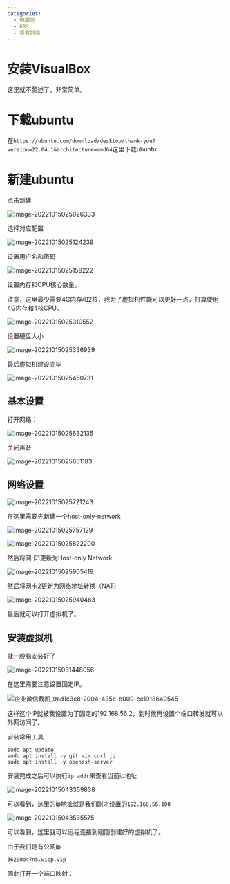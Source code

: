 ```yaml
---
categories:
  - 微服务
  - K8S
  - 极客时间
---
```

# 安装VisualBox

这里就不赘述了，非常简单。

# 下载ubuntu

在`https://ubuntu.com/download/desktop/thank-you?version=22.04.1&architecture=amd64`这里下载ubuntu

# 新建ubuntu

点击新建

![image-20221015025026333](https://coachhe-1305181419.cos.ap-guangzhou.myqcloud.com/%E7%A8%8B%E5%BA%8F%E5%91%98/%E5%B7%A5%E5%85%B7/git/image-20221015025026333.png)

选择对应配置

![image-20221015025124239](https://coachhe-1305181419.cos.ap-guangzhou.myqcloud.com/%E7%A8%8B%E5%BA%8F%E5%91%98/%E5%B7%A5%E5%85%B7/git/image-20221015025124239.png)

设置用户名和密码

![image-20221015025159222](https://coachhe-1305181419.cos.ap-guangzhou.myqcloud.com/%E7%A8%8B%E5%BA%8F%E5%91%98/%E5%B7%A5%E5%85%B7/git/image-20221015025159222.png)

设置内存和CPU核心数量。

注意，这里最少需要4G内存和2核，我为了虚拟机性能可以更好一点，打算使用4G内存和4核CPU。

![image-20221015025310552](https://coachhe-1305181419.cos.ap-guangzhou.myqcloud.com/%E7%A8%8B%E5%BA%8F%E5%91%98/%E5%B7%A5%E5%85%B7/git/image-20221015025310552.png)



设置硬盘大小

![image-20221015025336939](https://coachhe-1305181419.cos.ap-guangzhou.myqcloud.com/%E7%A8%8B%E5%BA%8F%E5%91%98/%E5%B7%A5%E5%85%B7/git/image-20221015025336939.png)



最后虚拟机建设完毕

![image-20221015025450731](https://coachhe-1305181419.cos.ap-guangzhou.myqcloud.com/%E7%A8%8B%E5%BA%8F%E5%91%98/%E5%B7%A5%E5%85%B7/git/image-20221015025450731.png)



## 基本设置

打开网络：

![image-20221015025632135](https://coachhe-1305181419.cos.ap-guangzhou.myqcloud.com/%E7%A8%8B%E5%BA%8F%E5%91%98/%E5%B7%A5%E5%85%B7/git/image-20221015025632135.png)



关闭声音

![image-20221015025651183](https://coachhe-1305181419.cos.ap-guangzhou.myqcloud.com/%E7%A8%8B%E5%BA%8F%E5%91%98/%E5%B7%A5%E5%85%B7/git/image-20221015025651183.png)

## 网络设置

![image-20221015025721243](https://coachhe-1305181419.cos.ap-guangzhou.myqcloud.com/%E7%A8%8B%E5%BA%8F%E5%91%98/%E5%B7%A5%E5%85%B7/git/image-20221015025721243.png)

在这里需要先新建一个host-only-network

![image-20221015025757129](https://coachhe-1305181419.cos.ap-guangzhou.myqcloud.com/%E7%A8%8B%E5%BA%8F%E5%91%98/%E5%B7%A5%E5%85%B7/git/image-20221015025757129.png)

![image-20221015025822200](https://coachhe-1305181419.cos.ap-guangzhou.myqcloud.com/%E7%A8%8B%E5%BA%8F%E5%91%98/%E5%B7%A5%E5%85%B7/git/image-20221015025822200.png)

然后将网卡1更新为Host-only Network

![image-20221015025905419](https://coachhe-1305181419.cos.ap-guangzhou.myqcloud.com/%E7%A8%8B%E5%BA%8F%E5%91%98/%E5%B7%A5%E5%85%B7/git/image-20221015025905419.png)

然后将网卡2更新为网络地址转换（NAT）

![image-20221015025940463](https://coachhe-1305181419.cos.ap-guangzhou.myqcloud.com/%E7%A8%8B%E5%BA%8F%E5%91%98/%E5%B7%A5%E5%85%B7/git/image-20221015025940463.png)

最后就可以打开虚拟机了。

## 安装虚拟机

就一股脑安装好了

![image-20221015031448056](https://coachhe-1305181419.cos.ap-guangzhou.myqcloud.com/%E7%A8%8B%E5%BA%8F%E5%91%98/%E5%B7%A5%E5%85%B7/git/image-20221015031448056.png)



在这里需要注意设置固定IP。

![企业微信截图_9ad1c3e8-2004-435c-b009-ce1918649545](https://coachhe-1305181419.cos.ap-guangzhou.myqcloud.com/%E7%A8%8B%E5%BA%8F%E5%91%98/%E5%B7%A5%E5%85%B7/git/%E4%BC%81%E4%B8%9A%E5%BE%AE%E4%BF%A1%E6%88%AA%E5%9B%BE_9ad1c3e8-2004-435c-b009-ce1918649545.png)



这样这个IP就被我设置为了固定的192.168.56.2，到时候再设置个端口转发就可以外网访问了。



安装常用工具

```shell
sudo apt update
sudo apt install -y git vim curl jq
sudo apt install -y openssh-server
```

安装完成之后可以执行`ip addr`来查看当前ip地址

![image-20221015043359838](https://coachhe-1305181419.cos.ap-guangzhou.myqcloud.com/%E7%A8%8B%E5%BA%8F%E5%91%98/%E5%B7%A5%E5%85%B7/git/image-20221015043359838.png)

可以看到，这里的ip地址就是我们刚才设置的`192.168.56.100`

![image-20221015043535575](https://coachhe-1305181419.cos.ap-guangzhou.myqcloud.com/%E7%A8%8B%E5%BA%8F%E5%91%98/%E5%B7%A5%E5%85%B7/git/image-20221015043535575.png)

可以看到，这里就可以远程连接到刚刚创建好的虚拟机了。



由于我们是有公网ip

`36290o47n5.wicp.vip`

因此打开一个端口映射：

